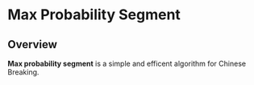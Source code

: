 # Max Probability Segment

## Overview
**Max probability segment** is a simple and efficent algorithm for Chinese Breaking.
